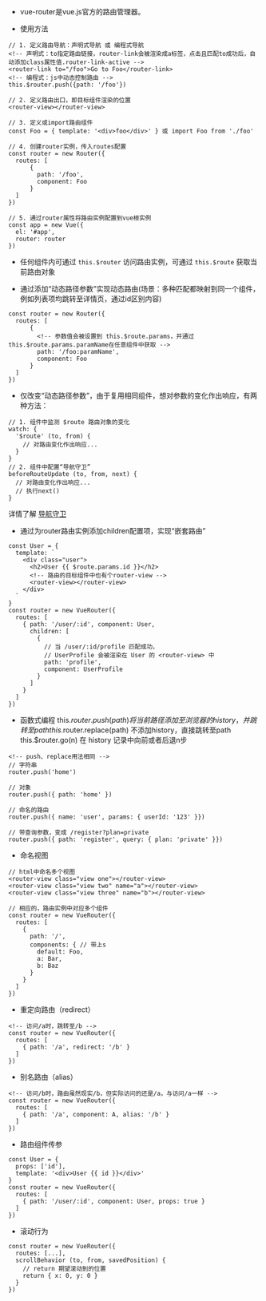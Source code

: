 * vue-router是vue.js官方的路由管理器。

* 使用方法
```
// 1. 定义路由导航：声明式导航 或 编程式导航
<!-- 声明式：to指定路由链接，router-link会被渲染成a标签，点击且匹配to成功后，自动添加class属性值.router-link-active -->
<router-link to="/foo">Go to Foo</router-link>
<!-- 编程式：js中动态控制路由 -->
this.$router.push({path: '/foo'})

// 2. 定义路由出口，即目标组件渲染的位置
<router-view></router-view>

// 3. 定义或import路由组件
const Foo = { template: '<div>foo</div>' } 或 import Foo from './foo'

// 4. 创建router实例，传入routes配置
const router = new Router({
  routes: [
      {
        path: '/foo',
        component: Foo
      }
  ]
})

// 5. 通过router属性将路由实例配置到vue根实例
const app = new Vue({
  el: '#app',
  router: router
})
```

* 任何组件内可通过 `this.$router` 访问路由实例，可通过 `this.$route` 获取当前路由对象

* 通过添加“动态路径参数”实现动态路由(场景：多种匹配都映射到同一个组件，例如列表项均跳转至详情页，通过id区别内容)
```
const router = new Router({
  routes: [
      {
        <!-- 参数值会被设置到 this.$route.params，并通过this.$route.params.paramName在任意组件中获取 -->
        path: '/foo:paramName',
        component: Foo
      }
  ]
})
```

* 仅改变“动态路径参数”，由于复用相同组件，想对参数的变化作出响应，有两种方法：
```
// 1. 组件中监测 $route 路由对象的变化
watch: {
  '$route' (to, from) {
    // 对路由变化作出响应...
  }
}
// 2. 组件中配置“导航守卫”
beforeRouteUpdate (to, from, next) {
  // 对路由变化作出响应...
  // 执行next()
}
```
详情了解 [导航守卫](https://router.vuejs.org/zh/guide/advanced/navigation-guards.html#%E5%85%A8%E5%B1%80%E5%89%8D%E7%BD%AE%E5%AE%88%E5%8D%AB)

* 通过为router路由实例添加children配置项，实现“嵌套路由”
```
const User = {
  template: `
    <div class="user">
      <h2>User {{ $route.params.id }}</h2>
      <!-- 路由的目标组件中也有个router-view -->
      <router-view></router-view>
    </div>
  `
}
const router = new VueRouter({
  routes: [
    { path: '/user/:id', component: User,
      children: [
        {
          // 当 /user/:id/profile 匹配成功，
          // UserProfile 会被渲染在 User 的 <router-view> 中
          path: 'profile',
          component: UserProfile
        }
      ]
    }
  ]
})
```

* 函数式编程
this.$router.push(path)     将当前路径添加至浏览器的history，并跳转至path
this.$router.replace(path)  不添加history，直接跳转至path
this.$router.go(n)          在 history 记录中向前或者后退n步
```
<!-- push、replace用法相同 -->
// 字符串
router.push('home')

// 对象
router.push({ path: 'home' })

// 命名的路由
router.push({ name: 'user', params: { userId: '123' }})

// 带查询参数，变成 /register?plan=private
router.push({ path: 'register', query: { plan: 'private' }})
```

* 命名视图
```
// html中命名多个视图
<router-view class="view one"></router-view>
<router-view class="view two" name="a"></router-view>
<router-view class="view three" name="b"></router-view>

// 相应的，路由实例中对应多个组件
const router = new VueRouter({
  routes: [
    {
      path: '/',
      components: { // 带上s
        default: Foo,
        a: Bar,
        b: Baz
      }
    }
  ]
})
```

* 重定向路由（redirect）
```
<!-- 访问/a时，跳转至/b -->
const router = new VueRouter({
  routes: [
    { path: '/a', redirect: '/b' }
  ]
})
```

* 别名路由（alias）
```
<!-- 访问/b时，路由虽然现实/b，但实际访问的还是/a，与访问/a一样 -->
const router = new VueRouter({
  routes: [
    { path: '/a', component: A, alias: '/b' }
  ]
})
```

* 路由组件传参
```
const User = {
  props: ['id'],
  template: '<div>User {{ id }}</div>'
}
const router = new VueRouter({
  routes: [
    { path: '/user/:id', component: User, props: true }
  ]
})
```

* 滚动行为
```
const router = new VueRouter({
  routes: [...],
  scrollBehavior (to, from, savedPosition) {
    // return 期望滚动到的位置
    return { x: 0, y: 0 }
  }
})
```